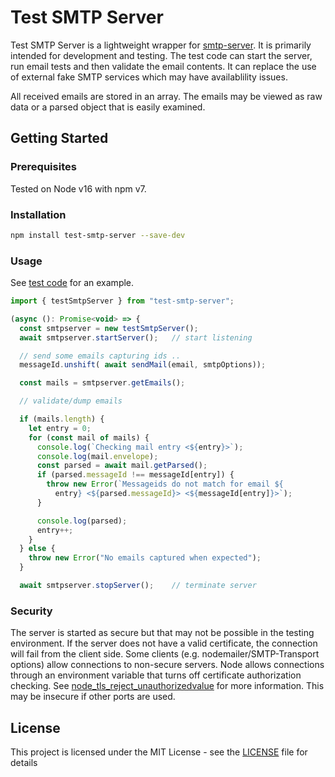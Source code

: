 # Test SMTP Server

Test SMTP Server is a lightweight wrapper for
[smtp-server](<https://nodemailer.com/extras/smtp-server/>).
It is primarily intended for development and testing.  The test code can start the server, run email tests and then validate the email contents.  It can replace the use of external fake SMTP services which may have availablility issues.

All received emails are stored in an array.  The emails may be viewed as raw data or a parsed object that is easily examined.

## Getting Started

### Prerequisites

Tested on Node v16 with npm v7.

### Installation

```sh
npm install test-smtp-server --save-dev
```

### Usage

See [test code](
https://github.com/webstech/test-smtp-server/blob/main/test/index.ts) for an example.

```js
import { testSmtpServer } from "test-smtp-server";

(async (): Promise<void> => {
  const smtpserver = new testSmtpServer();
  await smtpserver.startServer();   // start listening

  // send some emails capturing ids ..
  messageId.unshift( await sendMail(email, smtpOptions));

  const mails = smtpserver.getEmails();

  // validate/dump emails

  if (mails.length) {
    let entry = 0;
    for (const mail of mails) {
      console.log(`Checking mail entry <${entry}>`);
      console.log(mail.envelope);
      const parsed = await mail.getParsed();
      if (parsed.messageId !== messageId[entry]) {
        throw new Error(`Messageids do not match for email ${
          entry} <${parsed.messageId}> <${messageId[entry]}>`);
      }

      console.log(parsed);
      entry++;
    }
  } else {
    throw new Error("No emails captured when expected");
  }

  await smtpserver.stopServer();    // terminate server
```

### Security

The server is started as secure but that may not be possible in the testing
environment.  If the server does not have a valid certificate, the connection
will fail from the client side. Some clients
(e.g. nodemailer/SMTP-Transport options) allow connections to non-secure
servers.  Node allows connections through an
environment variable that turns off certificate authorization checking.  See
[node_tls_reject_unauthorizedvalue](
https://nodejs.org/api/cli.html#node_tls_reject_unauthorizedvalue)
for more information.  This may be insecure if other ports are used.

## License

This project is licensed under the MIT License - see the [LICENSE](LICENSE) file for details
